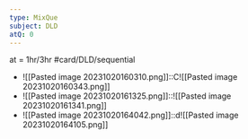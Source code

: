 ```yaml
---
type: MixQue
subject: DLD
atQ: 0
---
```


at = 1hr/3hr
#card/DLD/sequential
 - ![[Pasted image 20231020160310.png]]::C![[Pasted image 20231020160343.png]] <!--SR:!2023-11-08,14,290-->
- ![[Pasted image 20231020161325.png]]::![[Pasted image 20231020161341.png]] <!--SR:!2024-02-26,86,292-->
- ![[Pasted image 20231020164042.png]]::d![[Pasted image 20231020164105.png]] <!--SR:!2024-02-15,75,272-->